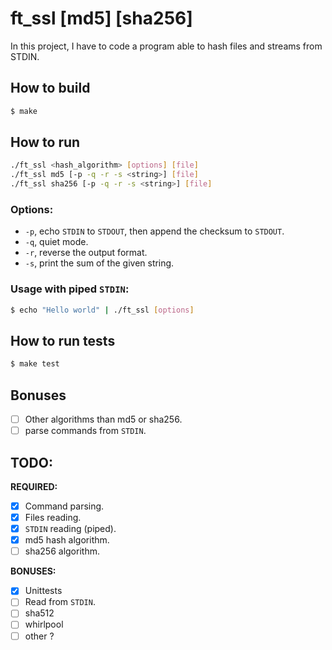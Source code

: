 ft_ssl \[md5\] \[sha256\]
===========

In this project, I have to code a program able to hash files and streams from
STDIN.

## How to build

```sh
$ make
```

## How to run

```sh
./ft_ssl <hash_algorithm> [options] [file]
./ft_ssl md5 [-p -q -r -s <string>] [file]
./ft_ssl sha256 [-p -q -r -s <string>] [file]
```

### Options:

- `-p`, echo `STDIN` to `STDOUT`, then append the checksum to `STDOUT`.
- `-q`, quiet mode.
- `-r`, reverse the output format.
- `-s`, print the sum of the given string.

### Usage with piped `STDIN`:

```sh
$ echo "Hello world" | ./ft_ssl [options]
```

## How to run tests
```sh
$ make test
```

## Bonuses

- [ ] Other algorithms than md5 or sha256.
- [ ] parse commands from `STDIN`.

## TODO:

**REQUIRED:**
- [x] Command parsing.
- [x] Files reading.
- [x] `STDIN` reading (piped).
- [x] md5 hash algorithm.
- [ ] sha256 algorithm.

**BONUSES:**
- [x] Unittests
- [ ] Read from `STDIN`.
- [ ] sha512
- [ ] whirlpool
- [ ] other ?